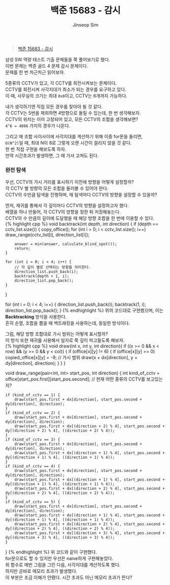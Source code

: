 ﻿---
layout: post
title: "백준 15683 - 감시"
categories: Baekjoon
tags: [cpp]
author:
  - Jinseop Sim
---
> [백준 15683 - 감시](https://www.acmicpc.net/problem/15683)

삼성 SW 역량 테스트 기출 문제들을 쭉 풀어보기로 했다.  
이번 문제는 백준 골드 4 문제 감시 문제이다.  
문제를 한 번 차근차근 읽어보자.  

5종류의 CCTV가 있고, 각 CCTV를 회전시켜보는 문제이다.  
CCTV를 회전시켜 사각지대가 최소가 되는 경우를 요구하고 있다.  
이 때, 사무실의 크기는 최대 ```8x8```이고, CCTV는 6개까지 가능하다.  

내가 생각하기엔 직접 모든 경우를 찾아야 될 것 같다.  
각 CCTV는 5번을 제외하면 4방향으로 돌릴 수 있는데, 한 번 생각해보자.  
CCTV의 위치는 이미 고정되어 있고, 모든 CCTV의 조합을 생각해보면?  
```4^6 = 4096``` 가지의 경우가 나온다.  

그리고 매 조합 사이사이에 사각지대를 계산하기 위해 이중 for문을 돌리면,  
```O(N^2)```일 때, 최대 N이 8로 그렇게 오랜 시간이 걸리지 않을 것 같다.  
한 번 직접 구현을 해보도록 하자.  
만약 시간초과가 발생하면, 그 때 가서 고쳐도 된다.  

### 완전 탐색
우선, CCTV의 가시 거리를 표시하기 이전에 방향을 어떻게 설정할까?  
각 CCTV 별 방향의 모든 조합을 둘러볼 수 있어야 한다.  
CCTV의 수만큼 탐색을 진행하며, 매 탐색마다 CCTV의 방향을 설정할 수 있을까?  

먼저, 재귀를 통해서 각 깊이마다 CCTV의 방향을 설정하고자 했다.  
배열을 하나 만들어, 각 CCTV의 방향을 정한 뒤 저장해놓는다.  
CCTV의 수 만큼의 깊이에 도달했을 때 해당 방향 조합을 한 번에 이용할 수 있다.  
{% highlight cpp %}
void backtrack(int depth, int direction) {
    if (depth == cctv_list.size()) {
        copy_office();
        for (int i = 0; i < cctv_list.size(); i++)
            draw_range(cctv_list[i], direction_list[i]);

        answer = min(answer, calculate_blind_spot());
        return;
    }

    for (int i = 0; i < 4; i++) {
        // 각 깊이 별로 선택되는 방향을 의미한다.
        direction_list.push_back(i);
        backtrack(depth + 1, i);
        direction_list.pop_back();
    }
}

for (int i = 0; i < 4; i++) {
        direction_list.push_back(i);
        backtrack(1, i);
        direction_list.pop_back();
}
{% endhighlight %}
위의 코드대로 구현했으며, 이는 __Backtracking__ 방식을 사용한다.  
흔히 순열, 조합을 뽑을 때 백트래킹을 사용하는데, 동일한 방식이다.   

그럼, 해당 방향 조합대로 가시 범위는 어떻게 표시할까?  
이 방식 또한 재귀를 사용해서 일자로 쭉 깊이 파고들도록 해보자.  
{% highlight cpp %}
void draw(int x, int y, int direction){
    if ((x >= 0 && x < row) && (y >= 0 && y < col)) {
        if (office[x][y] != 6) {
            if (office[x][y] == 0)
                copied_office[x][y] = -9; // 가시 범위
            draw(x + dx[direction], y + dy[direction], direction);
        }
    }
}

void draw_range(pair<int, int> start_pos, int direction) {
    int kind_of_cctv = office[start_pos.first][start_pos.second];
    // 현재 어떤 종류의 CCTV를 보고있는지?

    if (kind_of_cctv == 1) {
        draw(start_pos.first + dx[direction], start_pos.second + dy[direction], direction);
    }
    if (kind_of_cctv == 2) {
        draw(start_pos.first + dx[direction], start_pos.second + dy[direction], direction);
        draw(start_pos.first + dx[(direction + 2) % 4], start_pos.second + dy[(direction + 2) % 4], ((direction + 2) % 4));
    }
    if (kind_of_cctv == 3) {
        draw(start_pos.first + dx[direction], start_pos.second + dy[direction], direction);
        draw(start_pos.first + dx[(direction + 1) % 4], start_pos.second + dy[(direction + 1) % 4], ((direction + 1) % 4));
    }
    if (kind_of_cctv == 4) {
        draw(start_pos.first + dx[direction], start_pos.second + dy[direction], direction);
        draw(start_pos.first + dx[(direction + 1) % 4], start_pos.second + dy[(direction + 1) % 4], ((direction + 1) % 4));
        draw(start_pos.first + dx[(direction + 2) % 4], start_pos.second + dy[(direction + 2) % 4], ((direction + 2) % 4));
    }
    if (kind_of_cctv == 5) {
        draw(start_pos.first + dx[direction], start_pos.second + dy[direction], direction);
        draw(start_pos.first + dx[(direction + 1) % 4], start_pos.second + dy[(direction + 1) % 4], ((direction + 1) % 4));
        draw(start_pos.first + dx[(direction + 2) % 4], start_pos.second + dy[(direction + 2) % 4], ((direction + 2) % 4));
        draw(start_pos.first + dx[(direction + 3) % 4], start_pos.second + dy[(direction + 3) % 4], ((direction + 3) % 4));
    }
}
{% endhighlight %}
위 코드와 같이 구현했다.  
for문으로도 할 수 있지만 우선은 naive하게 구현해놓았다.  
위 함수로 매번 그림을 그린 다음, 사각지대를 계산하도록 했다.  
하지만 곧바로 메모리 초과가 발생했다.  
이 부분은 조금 이해가 안됐다. 시간 초과도 아닌 메모리 초과가 뜬다?  
